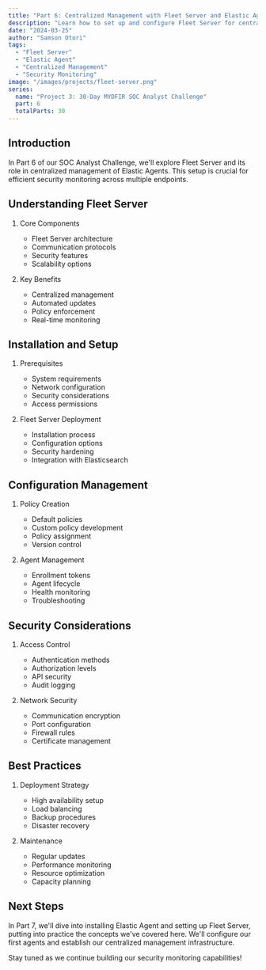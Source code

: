```yaml
---
title: "Part 6: Centralized Management with Fleet Server and Elastic Agent"
description: "Learn how to set up and configure Fleet Server for centralized management of Elastic Agents across your infrastructure."
date: "2024-03-25"
author: "Samson Otori"
tags:
  - "Fleet Server"
  - "Elastic Agent"
  - "Centralized Management"
  - "Security Monitoring"
image: "/images/projects/fleet-server.png"
series:
  name: "Project 3: 30-Day MYDFIR SOC Analyst Challenge"
  part: 6
  totalParts: 30
---
```


## Introduction

In Part 6 of our SOC Analyst Challenge, we'll explore Fleet Server and its role in centralized management of Elastic Agents. This setup is crucial for efficient security monitoring across multiple endpoints.

## Understanding Fleet Server

1. Core Components
   - Fleet Server architecture
   - Communication protocols
   - Security features
   - Scalability options

2. Key Benefits
   - Centralized management
   - Automated updates
   - Policy enforcement
   - Real-time monitoring

## Installation and Setup

1. Prerequisites
   - System requirements
   - Network configuration
   - Security considerations
   - Access permissions

2. Fleet Server Deployment
   - Installation process
   - Configuration options
   - Security hardening
   - Integration with Elasticsearch

## Configuration Management

1. Policy Creation
   - Default policies
   - Custom policy development
   - Policy assignment
   - Version control

2. Agent Management
   - Enrollment tokens
   - Agent lifecycle
   - Health monitoring
   - Troubleshooting

## Security Considerations

1. Access Control
   - Authentication methods
   - Authorization levels
   - API security
   - Audit logging

2. Network Security
   - Communication encryption
   - Port configuration
   - Firewall rules
   - Certificate management

## Best Practices

1. Deployment Strategy
   - High availability setup
   - Load balancing
   - Backup procedures
   - Disaster recovery

2. Maintenance
   - Regular updates
   - Performance monitoring
   - Resource optimization
   - Capacity planning

## Next Steps

In Part 7, we'll dive into installing Elastic Agent and setting up Fleet Server, putting into practice the concepts we've covered here. We'll configure our first agents and establish our centralized management infrastructure.

Stay tuned as we continue building our security monitoring capabilities! 